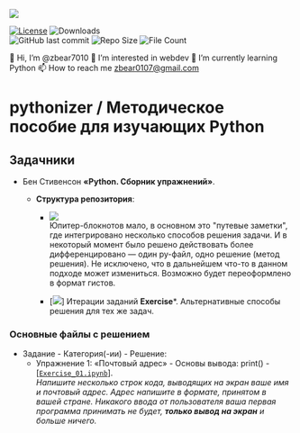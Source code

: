 ![](https://www.python.org/static/community_logos/python-logo-inkscape.svg)

[![License](https://img.shields.io/github/license/zbear7010/pythonizer?style=for-the-badge)](https://github.com/zbear7010/pythonizer/blob/main/COPYING)
![Downloads](https://img.shields.io/github/downloads/zbear7010/pythonizer/total?style=for-the-badge)  
![GitHub last commit](https://img.shields.io/github/last-commit/zbear7010/pythonizer?style=for-the-badge&logo=github&logoWidth=20)
![Repo Size](https://img.shields.io/github/repo-size/zbear7010/pythonizer?style=for-the-badge&logo=github)
![File Count](https://img.shields.io/github/directory-file-count/zbear7010/pythonizer?style=for-the-badge&logo=github)

👋 Hi, I’m @zbear7010   👀 I’m interested in webdev   🌱 I’m currently learning Python   📫 How to reach me zbear0107@gmail.com  

# pythonizer / Методическое пособие для изучающих Python

## Задачники
- Бен Стивенсон **«Python. Сборник упражнений»**.
    - **Структура репозитория**:

        - [![](https://img.shields.io/badge/Основные_файлы_с_решением-Exercise*.[ipynb|py]-red)](#ex01)  
        Юпитер-блокнотов мало, в основном это "путевые заметки", где интегрировано несколько способов решения задачи. И в некоторый момент было решено действовать более дифференцировано — один py-файл, одно решение (метод решения). Не исключено, что в дальнейшем что-то в данном подходе может измениться. Возможно будет переоформлено в формат гистов.  

        - [![](https://img.shields.io/badge/Итеративные_файлы_с_решением-Exercise*(lvl*).[ipynb|py]-yellow)]  
        Итерации заданий **Exercise***. Альтернативные способы решения для тех же задач.  

### Основные файлы с решением <a name="ex01"></a>  

- Задание - Категория(-ии) - Решение:
    - Упражнение 1: «Почтовый адрес» - Основы вывода: print() - [[`Exercise_01.ipynb`](https://github.com/zbear7010/pythonizer/blob/main/Exercise_01.ipynb)].  
        *Напишите несколько строк кода, выводящих на экран ваше имя и почтовый адрес. Адрес напишите в формате, принятом в вашей стране. Никакого ввода от пользователя ваша первая программа принимать не будет, **только вывод на экран** и больше ничего.*
